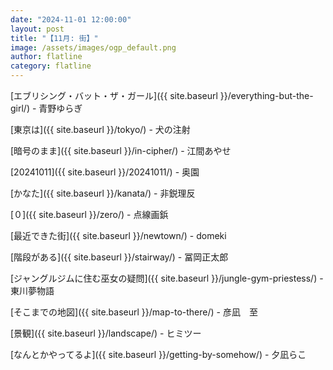 ```yaml
---
date: "2024-11-01 12:00:00"
layout: post
title: "【11月: 街】"
image: /assets/images/ogp_default.png
author: flatline
category: flatline
---
```


[エブリシング・バット・ザ・ガール]({{ site.baseurl }}/everything-but-the-girl/) - 青野ゆらぎ

[東京は]({{ site.baseurl }}/tokyo/) - 犬の注射

[暗号のまま]({{ site.baseurl }}/in-cipher/) - 江間あやせ

[20241011]({{ site.baseurl }}/20241011/) - 奥園

[かなた]({{ site.baseurl }}/kanata/) - 非鋭理反

[０]({{ site.baseurl }}/zero/) - 点線画鋲

[最近できた街]({{ site.baseurl }}/newtown/) - domeki

[階段がある]({{ site.baseurl }}/stairway/) - 冨岡正太郎

[ジャングルジムに住む巫女の疑問]({{ site.baseurl }}/jungle-gym-priestess/) - 東川夢物語

[そこまでの地図]({{ site.baseurl }}/map-to-there/) - 彦凪　至

[景観]({{ site.baseurl }}/landscape/) - ヒミツー

[なんとかやってるよ]({{ site.baseurl }}/getting-by-somehow/) - 夕凪らこ
